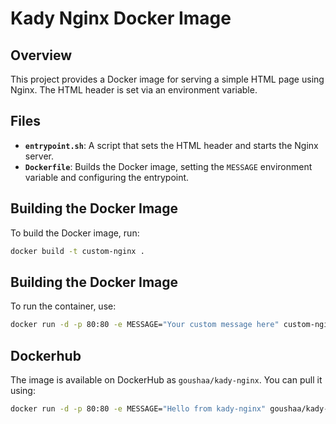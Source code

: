 # Kady Nginx Docker Image

## Overview

This project provides a Docker image for serving a simple HTML page using Nginx. The HTML header is set via an environment variable.

## Files

- **`entrypoint.sh`**: A script that sets the HTML header and starts the Nginx server.
- **`Dockerfile`**: Builds the Docker image, setting the `MESSAGE` environment variable and configuring the entrypoint.

## Building the Docker Image

To build the Docker image, run:

```sh
docker build -t custom-nginx .
```

## Building the Docker Image

To run the container, use:

```sh
docker run -d -p 80:80 -e MESSAGE="Your custom message here" custom-nginx
```

## Dockerhub

The image is available on DockerHub as `goushaa/kady-nginx`. You can pull it using:

```sh
docker run -d -p 80:80 -e MESSAGE="Hello from kady-nginx" goushaa/kady-nginx
```

